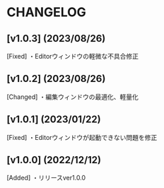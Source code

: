 # CHANGELOG
## [v1.0.3] (2023/08/26)
[Fixed]
・Editorウィンドウの軽微な不具合修正

## [v1.0.2] (2023/08/26)
[Changed]
・編集ウィンドウの最適化、軽量化

## [v1.0.1] (2023/01/22)
[Fixed]
・Editorウィンドウが起動できない問題を修正

## [v1.0.0] (2022/12/12)
[Added]
・リリースver1.0.0